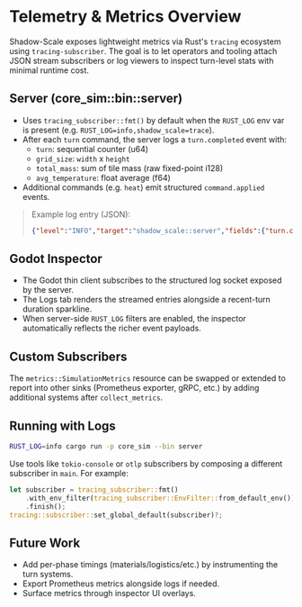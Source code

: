 # Telemetry & Metrics Overview

Shadow-Scale exposes lightweight metrics via Rust's `tracing` ecosystem using
`tracing-subscriber`. The goal is to let operators and tooling attach JSON
stream subscribers or log viewers to inspect turn-level stats with minimal
runtime cost.

## Server (core_sim::bin::server)

* Uses `tracing_subscriber::fmt()` by default when the `RUST_LOG` env var is
  present (e.g. `RUST_LOG=info,shadow_scale=trace`).
* After each `turn` command, the server logs a `turn.completed` event with:
  - `turn`: sequential counter (u64)
  - `grid_size`: `width` x `height`
  - `total_mass`: sum of tile mass (raw fixed-point i128)
  - `avg_temperature`: float average (f64)
* Additional commands (e.g. `heat`) emit structured `command.applied` events.

> Example log entry (JSON):
>
> ```json
> {"level":"INFO","target":"shadow_scale::server","fields":{"turn.completed":{"turn":12,"grid_width":32,"grid_height":32,"total_mass":123456789,"avg_temp":21.5}}}
> ```

## Godot Inspector

* The Godot thin client subscribes to the structured log socket exposed by the server.
* The Logs tab renders the streamed entries alongside a recent-turn duration sparkline.
* When server-side `RUST_LOG` filters are enabled, the inspector automatically reflects the richer event payloads.

## Custom Subscribers

The `metrics::SimulationMetrics` resource can be swapped or extended to report
into other sinks (Prometheus exporter, gRPC, etc.) by adding additional systems
after `collect_metrics`.

## Running with Logs

```bash
RUST_LOG=info cargo run -p core_sim --bin server
```

Use tools like `tokio-console` or `otlp` subscribers by composing a different
subscriber in `main`. For example:

```rust
let subscriber = tracing_subscriber::fmt()
    .with_env_filter(tracing_subscriber::EnvFilter::from_default_env())
    .finish();
tracing::subscriber::set_global_default(subscriber)?;
```

## Future Work

- Add per-phase timings (materials/logistics/etc.) by instrumenting the turn
  systems.
- Export Prometheus metrics alongside logs if needed.
- Surface metrics through inspector UI overlays.
